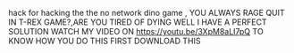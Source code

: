hack for hacking the the no network dino game , YOU ALWAYS RAGE QUIT IN T-REX GAME?,ARE YOU TIRED OF DYING WELL I HAVE A PERFECT SOLUTION WATCH MY VIDEO ON https://youtu.be/3XpM8aLI7pQ TO KNOW HOW YOU DO THIS FIRST DOWNLOAD THIS
